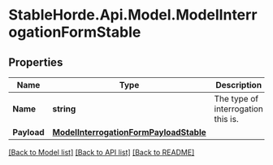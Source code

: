 # StableHorde.Api.Model.ModelInterrogationFormStable

## Properties

Name | Type | Description | Notes
------------ | ------------- | ------------- | -------------
**Name** | **string** | The type of interrogation this is. | 
**Payload** | [**ModelInterrogationFormPayloadStable**](ModelInterrogationFormPayloadStable.md) |  | [optional] 

[[Back to Model list]](../README.md#documentation-for-models) [[Back to API list]](../README.md#documentation-for-api-endpoints) [[Back to README]](../README.md)

